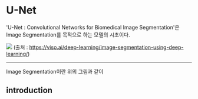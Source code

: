 # U-Net
'U-Net : Convolutional Networks for Biomedical Image Segmentation'은 Image Segmentation를 목적으로 하는 모델의 시초이다.

![](https://velog.velcdn.com/images%2Fminkyu4506%2Fpost%2Fafa16f0e-a0da-485d-bf68-8e7f428314d0%2Fimage-segmentation-example-1060x397.jpg.webp)
(출처 : https://viso.ai/deep-learning/image-segmentation-using-deep-learning/)
<hr/>

Image Segmentation이란 위의 그림과 같이

## introduction
